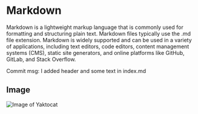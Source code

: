 # Markdown
Markdown is a lightweight markup language that is commonly used for formatting and structuring plain text. 
Markdown files typically use the .md file extension. Markdown is widely supported and can be used in a variety of applications, 
including text editors, code editors, content management systems (CMS), 
static site generators, and online platforms like GitHub, GitLab, and Stack Overflow.

Commit msg: I added header and some text in index.md

## Image
![Image of Yaktocat](https://octodex.github.com/images/yaktocat.png)
